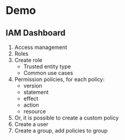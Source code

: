 # Demo

## IAM Dashboard

1. Access management
2. Roles
3. Create role
    - Trusted entity type
    - Common use cases
4. Permission policies, for each policy:
    - version
    - statement
    - effect
    - action
    - resource
5. Or, it is possible to create a custom policy
6. Create a user
7. Create a group, add policies to group